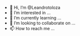 - 👋 Hi, I’m @Leandrotoloza
- 👀 I’m interested in ...
- 🌱 I’m currently learning ...
- 💞️ I’m looking to collaborate on ...
- 📫 How to reach me ...

<!---
Leandrotoloza/Leandrotoloza is a ✨ special ✨ repository because its `README.md` (this file) appears on your GitHub profile.
You can click the Preview link to take a look at your changes.
--->
